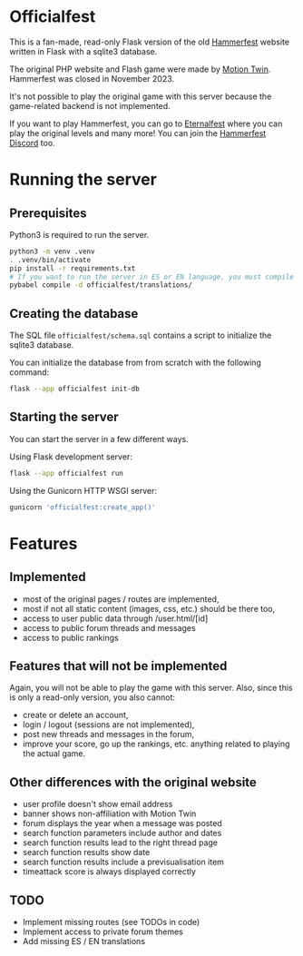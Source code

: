 # Officialfest

This is a fan-made, read-only Flask version of the old [Hammerfest](https://fr.wikipedia.org/wiki/Hammerfest_(jeu_vid%C3%A9o)) website written in Flask with a sqlite3 database.

The original PHP website and Flash game were made by [Motion Twin](https://motiontwin.com/fr/). Hammerfest was closed in November 2023.

It's not possible to play the original game with this server because the game-related backend is not implemented.

If you want to play Hammerfest, you can go to [Eternalfest](https://eternalfest.net/) where you can play the original levels and many more! You can join the [Hammerfest Discord](https://discord.com/invite/VTBjxn7) too.

# Running the server

## Prerequisites

Python3 is required to run the server.

```bash
python3 -m venv .venv
. .venv/bin/activate
pip install -r requirements.txt
# If you want to run the server in ES or EN language, you must compile translations
pybabel compile -d officialfest/translations/
```

## Creating the database

The SQL file `officialfest/schema.sql` contains a script to initialize the sqlite3 database.

You can initialize the database from from scratch with the following command:

```bash
flask --app officialfest init-db
```

## Starting the server

You can start the server in a few different ways.

Using Flask development server:

```bash
flask --app officialfest run
```

Using the Gunicorn HTTP WSGI server:

```bash
gunicorn 'officialfest:create_app()'
```

# Features

## Implemented

- most of the original pages / routes are implemented,
- most if not all static content (images, css, etc.) should be there too,
- access to user public data through /user.html/[id]
- access to public forum threads and messages
- access to public rankings

## Features that will not be implemented 

Again, you will not be able to play the game with this server. Also, since this is only a read-only version, you also cannot:

- create or delete an account,
- login / logout (sessions are not implemented),
- post new threads and messages in the forum,
- improve your score, go up the rankings, etc. anything related to playing the actual game.

## Other differences with the original website

- user profile doesn't show email address
- banner shows non-affiliation with Motion Twin
- forum displays the year when a message was posted
- search function parameters include author and dates
- search function results lead to the right thread page
- search function results show date
- search function results include a previsualisation item
- timeattack score is always displayed correctly

## TODO

- Implement missing routes (see TODOs in code)
- Implement access to private forum themes
- Add missing ES / EN translations
